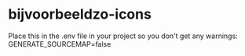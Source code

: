 # bijvoorbeeldzo-icons

Place this in the .env file in your project so you don't get any warnings: GENERATE_SOURCEMAP=false

